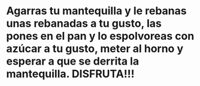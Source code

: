 # Agarras tu mantequilla y le rebanas unas rebanadas a tu gusto, las pones en el pan y lo espolvoreas con azúcar a tu gusto, meter al horno y esperar a que se derrita la mantequilla. DISFRUTA!!!